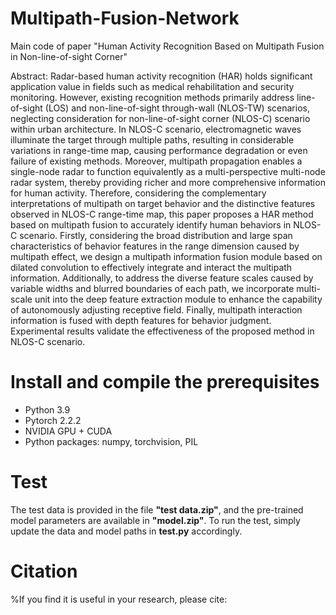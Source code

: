 # Multipath-Fusion-Network
Main code of paper "Human Activity Recognition Based on Multipath Fusion in Non-line-of-sight Corner"

Abstract:
Radar-based human activity recognition (HAR) holds significant application value in fields such as medical rehabilitation and security monitoring. However, existing recognition methods primarily address line-of-sight (LOS) and non-line-of-sight through-wall (NLOS-TW) scenarios, neglecting consideration for non-line-of-sight corner (NLOS-C) scenario within urban architecture. In NLOS-C scenario, electromagnetic waves illuminate the target through multiple paths, resulting in considerable variations in range-time map, causing performance degradation or even failure of existing methods. Moreover, multipath propagation enables a single-node radar to function equivalently as a multi-perspective multi-node radar system, thereby providing richer and more comprehensive information for human activity. Therefore, considering the complementary interpretations of multipath on target behavior and the distinctive features observed in NLOS-C range-time map, this paper proposes a HAR method based on multipath fusion to accurately identify human behaviors in NLOS-C scenario. Firstly, considering the broad distribution and large span characteristics of behavior features in the range dimension caused by multipath effect, we design a multipath information fusion module based on dilated convolution to effectively integrate and interact the multipath information. Additionally, to address the diverse feature scales caused by variable widths and blurred boundaries of each path, we incorporate multi-scale unit into the deep feature extraction module to enhance the capability of autonomously adjusting receptive field. Finally, multipath interaction information is fused with depth features for behavior judgment. Experimental results validate the effectiveness of the proposed method in NLOS-C scenario.

# Install and compile the prerequisites
- Python 3.9
- Pytorch 2.2.2
- NVIDIA GPU + CUDA
- Python packages: numpy, torchvision, PIL

# Test
The test data is provided in the file **"test data.zip"**, and the pre-trained model parameters are available in **"model.zip"**. To run the test, simply update the data and model paths in **test.py** accordingly.


# Citation
%If you find it is useful in your research, please cite:
